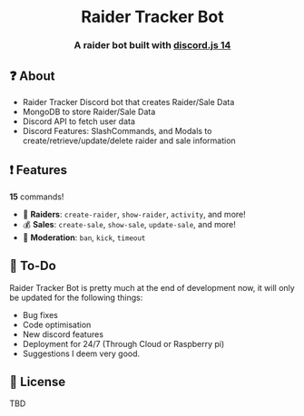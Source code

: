 <h1 align="center">
  <br>
  Raider Tracker Bot
  <br>
</h1>

<h3 align=center>A raider bot built with <a href=https://github.com/discordjs/discord.js>discord.js 14</a></h3>

## ❓ About

* Raider Tracker Discord bot that creates Raider/Sale Data
* MongoDB to store Raider/Sale Data
* Discord API to fetch user data
* Discord Features: SlashCommands, and Modals to create/retrieve/update/delete raider and sale information

## ❗ Features

**15** commands!

*   💬  **Raiders**: `create-raider`, `show-raider`, `activity`,  and more! 
*   💰  **Sales**: `create-sale`, `show-sale`, `update-sale`, and more!
*   🚓  **Moderation**: `ban`, `kick`, `timeout`

## 📝 To-Do

Raider Tracker Bot is pretty much at the end of development now, it will only be updated for the following things:
  
  * Bug fixes
  * Code optimisation
  * New discord features
  * Deployment for 24/7 (Through Cloud or Raspberry pi)
  * Suggestions I deem very good.

## 📖 License

TBD
